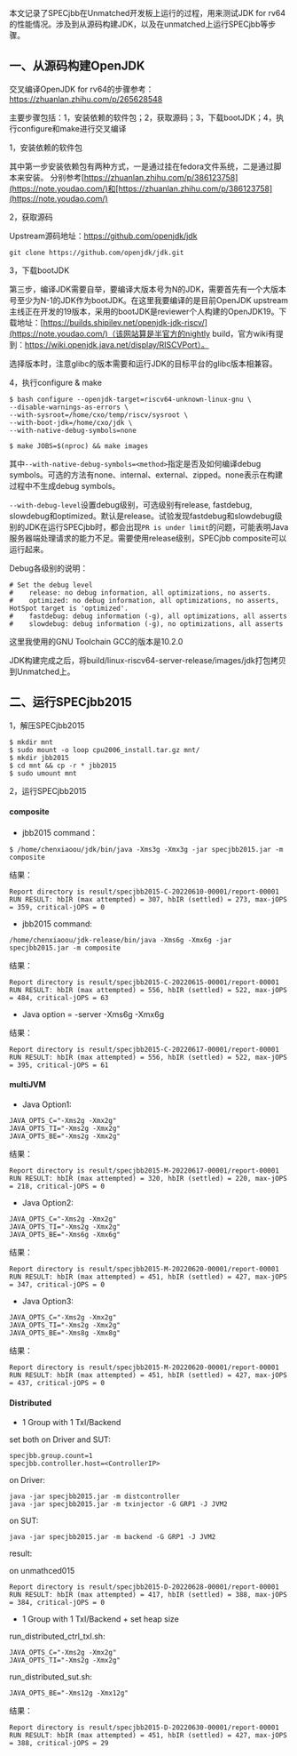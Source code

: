 本文记录了SPECjbb在Unmatched开发板上运行的过程，用来测试JDK for rv64的性能情况。涉及到从源码构建JDK，以及在unmatched上运行SPECjbb等步骤。

## 一、从源码构建OpenJDK

交叉编译OpenJDK for rv64的步骤参考：https://zhuanlan.zhihu.com/p/265628548

主要步骤包括：1，安装依赖的软件包；2，获取源码；3，下载bootJDK；4，执行configure和make进行交叉编译

1，安装依赖的软件包

其中第一步安装依赖包有两种方式，一是通过挂在fedora文件系统，二是通过脚本来安装。
分别参考[https://zhuanlan.zhihu.com/p/386123758](https://note.youdao.com/)和[https://zhuanlan.zhihu.com/p/386123758](https://note.youdao.com/)

2，获取源码

Upstream源码地址：https://github.com/openjdk/jdk

```
git clone https://github.com/openjdk/jdk.git
```

3，下载bootJDK

第三步，编译JDK需要自举，要编译大版本号为N的JDK，需要首先有一个大版本号至少为N-1的JDK作为bootJDK。在这里我要编译的是目前OpenJDK upstream主线正在开发的19版本，采用的bootJDK是reviewer个人构建的OpenJDK19。下载地址：[https://builds.shipilev.net/openjdk-jdk-riscv/](https://note.youdao.com/)（该网站算是半官方的nightly build，官方wiki有提到：https://wiki.openjdk.java.net/display/RISCVPort）。

选择版本时，注意glibc的版本需要和运行JDK的目标平台的glibc版本相兼容。

4，执行configure & make

```
$ bash configure --openjdk-target=riscv64-unknown-linux-gnu \
--disable-warnings-as-errors \
--with-sysroot=/home/cxo/temp/riscv/sysroot \
--with-boot-jdk=/home/cxo/jdk \
--with-native-debug-symbols=none

$ make JOBS=$(nproc) && make images
```

其中`--with-native-debug-symbols=<method>`指定是否及如何编译debug symbols。可选的方法有none、internal、external、zipped。none表示在构建过程中不生成debug symbols。

`--with-debug-level`设置debug级别，可选级别有release, fastdebug, slowdebug和optimized。默认是release。试验发现fastdebug和slowdebug级别的JDK在运行SPECjbb时，都会出现`PR is under limit`的问题，可能表明Java服务器端处理请求的能力不足。需要使用release级别，SPECjbb composite可以运行起来。

Debug各级别的说明：
```
# Set the debug level
#    release: no debug information, all optimizations, no asserts.
#    optimized: no debug information, all optimizations, no asserts, HotSpot target is 'optimized'.
#    fastdebug: debug information (-g), all optimizations, all asserts
#    slowdebug: debug information (-g), no optimizations, all asserts
```

这里我使用的GNU Toolchain GCC的版本是10.2.0

JDK构建完成之后，将build/linux-riscv64-server-release/images/jdk打包拷贝到Unmatched上。


## 二、运行SPECjbb2015

1，解压SPECjbb2015

```
$ mkdir mnt
$ sudo mount -o loop cpu2006_install.tar.gz mnt/
$ mkdir jbb2015
$ cd mnt && cp -r * jbb2015
$ sudo umount mnt
```

2，运行SPECjbb2015

#### composite

- jbb2015 command：
```
$ /home/chenxiaoou/jdk/bin/java -Xms3g -Xmx3g -jar specjbb2015.jar -m composite
```

结果：
```
Report directory is result/specjbb2015-C-20220610-00001/report-00001
RUN RESULT: hbIR (max attempted) = 307, hbIR (settled) = 273, max-jOPS = 359, critical-jOPS = 0
```

- jbb2015 command:
```
/home/chenxiaoou/jdk-release/bin/java -Xms6g -Xmx6g -jar specjbb2015.jar -m composite
```

结果：
```
Report directory is result/specjbb2015-C-20220615-00001/report-00001
RUN RESULT: hbIR (max attempted) = 556, hbIR (settled) = 522, max-jOPS = 484, critical-jOPS = 63
```

- Java option = -server -Xms6g -Xmx6g

结果：
```
Report directory is result/specjbb2015-C-20220617-00001/report-00001
RUN RESULT: hbIR (max attempted) = 556, hbIR (settled) = 522, max-jOPS = 395, critical-jOPS = 61
```

#### multiJVM

- Java Option1:
```
JAVA_OPTS_C="-Xms2g -Xmx2g"
JAVA_OPTS_TI="-Xms2g -Xmx2g"
JAVA_OPTS_BE="-Xms2g -Xmx2g"
```

结果：
```
Report directory is result/specjbb2015-M-20220617-00001/report-00001
RUN RESULT: hbIR (max attempted) = 320, hbIR (settled) = 220, max-jOPS = 218, critical-jOPS = 0
```

- Java Option2:
```
JAVA_OPTS_C="-Xms2g -Xmx2g"
JAVA_OPTS_TI="-Xms2g -Xmx2g"
JAVA_OPTS_BE="-Xms6g -Xmx6g"
```

结果：
```
Report directory is result/specjbb2015-M-20220620-00001/report-00001
RUN RESULT: hbIR (max attempted) = 451, hbIR (settled) = 427, max-jOPS = 347, critical-jOPS = 0
```

- Java Option3:
```
JAVA_OPTS_C="-Xms2g -Xmx2g"
JAVA_OPTS_TI="-Xms2g -Xmx2g"
JAVA_OPTS_BE="-Xms8g -Xmx8g"
```

结果：
```
Report directory is result/specjbb2015-M-20220620-00001/report-00001
RUN RESULT: hbIR (max attempted) = 451, hbIR (settled) = 427, max-jOPS = 437, critical-jOPS = 0
```

#### Distributed

- 1 Group with 1 TxI/Backend

set both on Driver and SUT:

```
specjbb.group.count=1
specjbb.controller.host=<ControllerIP>
```

on Driver:

```
java -jar specjbb2015.jar -m distcontroller
java -jar specjbb2015.jar -m txinjector -G GRP1 -J JVM2
```

on SUT:

```
java -jar specjbb2015.jar -m backend -G GRP1 -J JVM2
```

result:

on unmathced015 
```
Report directory is result/specjbb2015-D-20220628-00001/report-00001
RUN RESULT: hbIR (max attempted) = 417, hbIR (settled) = 388, max-jOPS = 384, critical-jOPS = 0
```

- 1 Group with 1 TxI/Backend + set heap size

run_distributed_ctrl_txI.sh:
```
JAVA_OPTS_C="-Xms2g -Xmx2g"
JAVA_OPTS_TI="-Xms2g -Xmx2g"
```

run_distributed_sut.sh:
```
JAVA_OPTS_BE="-Xms12g -Xmx12g"
```

结果：
```
Report directory is result/specjbb2015-D-20220630-00001/report-00001
RUN RESULT: hbIR (max attempted) = 451, hbIR (settled) = 427, max-jOPS = 388, critical-jOPS = 29
```
